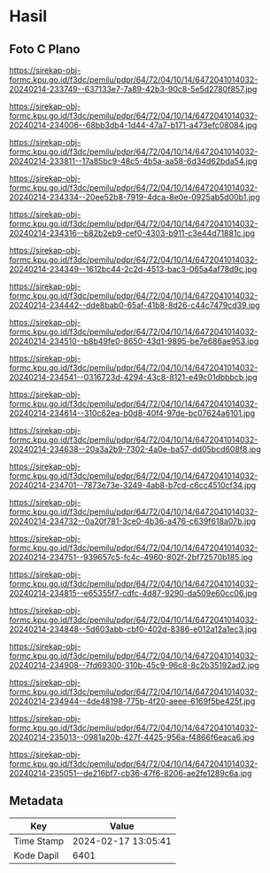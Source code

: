 # Hasil

## Foto C Plano

https://sirekap-obj-formc.kpu.go.id/f3dc/pemilu/pdpr/64/72/04/10/14/6472041014032-20240214-233749--637133e7-7a89-42b3-90c8-5e5d2780f857.jpg

https://sirekap-obj-formc.kpu.go.id/f3dc/pemilu/pdpr/64/72/04/10/14/6472041014032-20240214-234006--68bb3db4-1d44-47a7-b171-a473efc08084.jpg

https://sirekap-obj-formc.kpu.go.id/f3dc/pemilu/pdpr/64/72/04/10/14/6472041014032-20240214-233811--17a85bc9-48c5-4b5a-aa58-6d34d62bda54.jpg

https://sirekap-obj-formc.kpu.go.id/f3dc/pemilu/pdpr/64/72/04/10/14/6472041014032-20240214-234334--20ee52b8-7919-4dca-8e0e-0925ab5d00b1.jpg

https://sirekap-obj-formc.kpu.go.id/f3dc/pemilu/pdpr/64/72/04/10/14/6472041014032-20240214-234316--b82b2eb9-cef0-4303-b911-c3e44d71881c.jpg

https://sirekap-obj-formc.kpu.go.id/f3dc/pemilu/pdpr/64/72/04/10/14/6472041014032-20240214-234349--1612bc44-2c2d-4513-bac3-065a4af78d9c.jpg

https://sirekap-obj-formc.kpu.go.id/f3dc/pemilu/pdpr/64/72/04/10/14/6472041014032-20240214-234442--dde8bab0-65af-41b8-8d26-c44c7479cd39.jpg

https://sirekap-obj-formc.kpu.go.id/f3dc/pemilu/pdpr/64/72/04/10/14/6472041014032-20240214-234510--b8b49fe0-8650-43d1-9895-be7e686ae953.jpg

https://sirekap-obj-formc.kpu.go.id/f3dc/pemilu/pdpr/64/72/04/10/14/6472041014032-20240214-234541--0316723d-4294-43c8-8121-e49c01dbbbcb.jpg

https://sirekap-obj-formc.kpu.go.id/f3dc/pemilu/pdpr/64/72/04/10/14/6472041014032-20240214-234614--310c62ea-b0d8-40f4-97de-bc07624a6101.jpg

https://sirekap-obj-formc.kpu.go.id/f3dc/pemilu/pdpr/64/72/04/10/14/6472041014032-20240214-234638--20a3a2b9-7302-4a0e-ba57-dd05bcd608f8.jpg

https://sirekap-obj-formc.kpu.go.id/f3dc/pemilu/pdpr/64/72/04/10/14/6472041014032-20240214-234701--7873e73e-3249-4ab8-b7cd-c6cc4510cf34.jpg

https://sirekap-obj-formc.kpu.go.id/f3dc/pemilu/pdpr/64/72/04/10/14/6472041014032-20240214-234732--0a20f781-3ce0-4b36-a476-c639f618a07b.jpg

https://sirekap-obj-formc.kpu.go.id/f3dc/pemilu/pdpr/64/72/04/10/14/6472041014032-20240214-234751--939657c5-fc4c-4960-802f-2bf72570b185.jpg

https://sirekap-obj-formc.kpu.go.id/f3dc/pemilu/pdpr/64/72/04/10/14/6472041014032-20240214-234815--e65355f7-cdfc-4d87-9290-da509e60cc06.jpg

https://sirekap-obj-formc.kpu.go.id/f3dc/pemilu/pdpr/64/72/04/10/14/6472041014032-20240214-234848--5d603abb-cbf0-402d-8386-e012a12a1ec3.jpg

https://sirekap-obj-formc.kpu.go.id/f3dc/pemilu/pdpr/64/72/04/10/14/6472041014032-20240214-234908--7fd69300-310b-45c9-96c8-8c2b35192ad2.jpg

https://sirekap-obj-formc.kpu.go.id/f3dc/pemilu/pdpr/64/72/04/10/14/6472041014032-20240214-234944--4de48198-775b-4f20-aeee-6169f5be425f.jpg

https://sirekap-obj-formc.kpu.go.id/f3dc/pemilu/pdpr/64/72/04/10/14/6472041014032-20240214-235013--0981a20b-427f-4425-956a-f4866f6eaca6.jpg

https://sirekap-obj-formc.kpu.go.id/f3dc/pemilu/pdpr/64/72/04/10/14/6472041014032-20240214-235051--de216bf7-cb36-47f6-8206-ae2fe1289c6a.jpg


## Metadata

| Key        | Value               |
| ---------- | ------------------- |
| Time Stamp | 2024-02-17 13:05:41 |
| Kode Dapil | 6401                |




